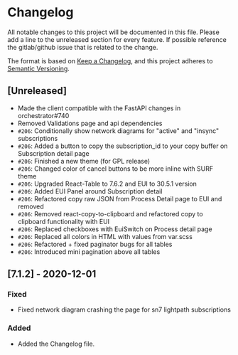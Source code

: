 # Changelog

All notable changes to this project will be documented in this file.
Please add a line to the unreleased section for every feature. If possible
reference the gitlab/github issue that is related to the change.

The format is based on [Keep a Changelog](https://keepachangelog.com/en/1.0.0/),
and this project adheres to [Semantic Versioning](https://semver.org/spec/v2.0.0.html).

## [Unreleased]

-   Made the client compatible with the FastAPI changes in orchestrator#740
-   Removed Validations page and api dependencies
-   `#206`: Conditionally show network diagrams for "active" and "insync" subscriptions
-   `#206`: Added a button to copy the subscription_id to your copy buffer on Subscription detail page
-   `#206`: Finished a new theme (for GPL release)
-   `#206`: Changed color of cancel buttons to be more inline with SURF theme
-   `#206`: Upgraded React-Table to 7.6.2 and EUI to 30.5.1 version
-   `#206`: Added EUI Panel around Subscription detail
-   `#206`: Refactored copy raw JSON from Process Detail page to EUI and removed
-   `#206`: Removed react-copy-to-clipboard and refactored copy to clipboard functionality with EUI
-   `#206`: Replaced checkboxes with EuiSwitch on Process detail page
-   `#206`: Replaced all colors in HTML with values from var.scss
-   `#206`: Refactored + fixed paginator bugs for all tables
-   `#206`: Introduced mini pagination above all tables

## [7.1.2] - 2020-12-01

### Fixed

-   Fixed network diagram crashing the page for sn7 lightpath subscriptions

### Added

-   Added the Changelog file.
